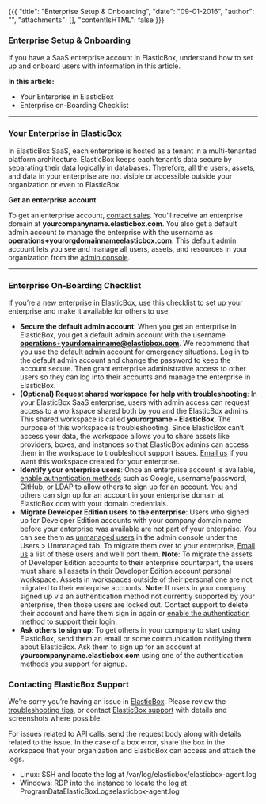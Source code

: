 {{{
"title": "Enterprise Setup & Onboarding",
"date": "09-01-2016",
"author": "",
"attachments": [],
"contentIsHTML": false
}}}

### Enterprise Setup & Onboarding

If you have a SaaS enterprise account in ElasticBox, understand how to set up and onboard users with information in this article.

**In this article:**
* Your Enterprise in ElasticBox
* Enterprise on-Boarding Checklist

___

### Your Enterprise in ElasticBox
In ElasticBox SaaS, each enterprise is hosted as a tenant in a multi-tenanted platform architecture. ElasticBox keeps each tenant’s data secure by separating their data logically in databases. Therefore, all the users, assets, and data in your enterprise are not visible or accessible outside your organization or even to ElasticBox.

**Get an enterprise account**

To get an enterprise account, [contact sales](mailto:support@elasticbox.com). You’ll receive an enterprise domain at **yourcompanyname.elasticbox.com**. You also get a default admin account to manage the enterprise with the username as **operations+yourorgdomainnameelasticbox.com**. This default admin account lets you see and manage all users, assets, and resources in your organization from the [admin console](./admin-overview.md).

___

### Enterprise On-Boarding Checklist

If you’re a new enterprise in ElasticBox, use this checklist to set up your enterprise and make it available for others to use.

* **Secure the default admin account**: When you get an enterprise in ElasticBox, you get a default admin account with the username **operations+yourdomainname@elasticbox.com**. We recommend that you use the default admin account for emergency situations. Log in to the default admin account and change the password to keep the account secure. Then grant enterprise administrative access to other users so they can log into their accounts and manage the enterprise in ElasticBox.
* **(Optional) Request shared workspace for help with troubleshooting**: In your ElasticBox SaaS enterprise, users with admin access can request access to a workspace shared both by you and the ElasticBox admins. This shared workspace is called **yourorgname - ElasticBox**. The purpose of this workspace is troubleshooting. Since ElasticBox can’t access your data, the workspace allows you to share assets like providers, boxes, and instances so that ElasticBox admins can access them in the workspace to troubleshoot support issues. [Email us](mailto:support@elasticbox.com) if you want this workspace created for your enterprise.
* **Identify your enterprise users**: Once an enterprise account is available, [enable authentication methods](./user-authentication.md) such as Google, username/password, GitHub, or LDAP to allow others to sign up for an account. You and others can sign up for an account in your enterprise domain at ElasticBox.com with your domain credentials.
* **Migrate Developer Edition users to the enterprise**: Users who signed up for Developer Edition accounts with your company domain name before your enterprise was available are not part of your enterprise. You can see them as [unmanaged users](./manage-assets-monitor-usage.md) in the admin console under the Users > Unmanaged tab. To migrate them over to your enterprise, [Email us](mailto:support@elasticbox.com) a list of these users and we’ll port them.
  **Note**: To migrate the assets of Developer Edition accounts to their enterprise counterpart, the users must share all assets in their Developer Edition account personal workspace. Assets in workspaces outside of their personal one are not migrated to their enterprise accounts.
  **Note**: If users in your company signed up via an authentication method not currently supported by your enterprise, then those users are locked out. Contact support to delete their account and have them sign in again or [enable the authentication method](./user-authentication.md) to support their login.
* **Ask others to sign up**: To get others in your company to start using ElasticBox, send them an email or some communication notifying them about ElasticBox. Ask them to sign up for an account at **yourcompanyname.elasticbox.com** using one of the authentication methods you support for signup.

### Contacting ElasticBox Support

We’re sorry you’re having an issue in [ElasticBox](//www.ctl.io/elasticbox/). Please review the [troubleshooting tips](./troubleshooting-tips.md), or contact [ElasticBox support](mailto:support@elasticbox.com) with details and screenshots where possible.

For issues related to API calls, send the request body along with details related to the issue. In the case of a box error, share the box in the workspace that your organization and ElasticBox can access and attach the logs.
* Linux: SSH and locate the log at /var/log/elasticbox/elasticbox-agent.log
* Windows: RDP into the instance to locate the log at ProgramDataElasticBoxLogselasticbox-agent.log
